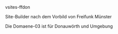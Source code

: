 vsites-ffdon

Site-Builder nach dem Vorbild von Freifunk Münster 

Die Domaene-03 ist für Donauwörth und Umgebung
